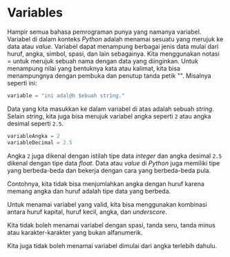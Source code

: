 # Variables

Hampir semua bahasa pemrograman punya yang namanya variabel. Variabel di dalam konteks *Python* adalah menamai sesuatu yang merujuk ke data atau *value*. Variabel dapat menampung berbagai jenis data mulai dari huruf, angka, simbol, spasi, dan lain sebagainya. Kita menggunakan notasi = untuk merujuk sebuah nama dengan data yang diinginkan. Untuk menampung nilai yang bentuknya kata atau kalimat, kita bisa menampungnya dengan pembuka dan penutup tanda petik "". Misalnya seperti ini:

```Python
variable = "ini adal@h $ebuah str1ng."
```

Data yang kita masukkan ke dalam variabel di atas adalah sebuah *string*. Selain *string*, kita juga bisa merujuk variabel angka seperti `2` atau angka desimal seperti `2.5`.

```Python
variableAngka = 2
variableDecimal = 2.5
```

Angka `2` juga dikenal dengan istilah tipe data *integer* dan angka desimal `2.5` dikenal dengan tipe data *float*. Data atau *value* di *Python* juga memiliki tipe yang berbeda-beda dan bekerja dengan cara yang berbeda-beda pula.

Contohnya, kita tidak bisa menjumlahkan angka dengan huruf karena memang angka dan huruf adalah tipe data yang berbeda.

Untuk menamai variabel yang valid, kita bisa menggunakan kombinasi antara huruf kapital, huruf kecil, angka, dan *underscore*.

Kita tidak boleh menamai variabel dengan spasi, tanda seru, tanda minus atau karakter-karakter yang bukan alfanumerik.

Kita juga tidak boleh menamai variabel dimulai dari angka terlebih dahulu.
